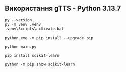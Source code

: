 ## Використання gTTS - Python 3.13.7
```
py --version
py -m venv .venv
.venv\Scripts\activate.bat

python.exe -m pip install --upgrade pip

python main.py

pip install scikit-learn

python -m pip show scikit-learn


```